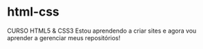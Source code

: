 # html-css
 CURSO HTML5 & CSS3
Estou aprendendo a criar sites e agora vou aprender a gerenciar meus repositórios!
